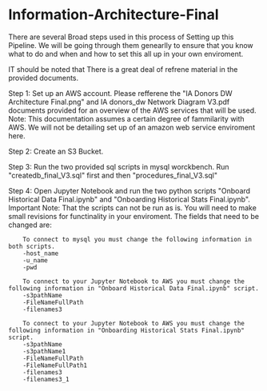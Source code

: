 # Information-Architecture-Final

There are several Broad steps used in this process of Setting up this Pipeline. We will be going through them genearlly to ensure that you know what to do and when and how to set this all up in your own enviroment.

IT should be noted that There is a great deal of refrene material in the provided documents. 

Step 1: Set up an AWS account. Please refferene the "IA Donors DW Architecture Final.png" and IA donors_dw Network Diagram V3.pdf documents provided for an overview of the AWS services that will be used. Note: This documentation assumes a certain degree of fammilarity with AWS. We will not be detailing set up of an amazon web service enviroment here.

Step 2: Create an S3 Bucket. 

Step 3: Run the two provided sql scripts in mysql worckbench. Run "createdb_final_V3.sql" first and then "procedures_final_V3.sql"

Step 4: Open Jupyter Notebook and run the two python scripts "Onboard Historical Data Final.ipynb" and "Onboarding Historical Stats Final.ipynb". 
        Important Note: That the scripts can not be run as is. You will need to make small revisions for functinality in your enviroment. The fields that need         to be changed are:
        
        To connect to mysql you must change the following information in both scripts. 
        -host_name 
        -u_name
        -pwd
        
        To connect to your Jupyter Notebook to AWS you must change the following information in "Onboard Historical Data Final.ipynb" script. 
        -s3pathName 
        -FileNameFullPath
        -filenames3
        
        To connect to your Jupyter Notebook to AWS you must change the following information in "Onboarding Historical Stats Final.ipynb" script. 
        -s3pathName 
        -s3pathName1
        -FileNameFullPath
        -FileNameFullPath1
        -filenames3 
        -filenames3_1


